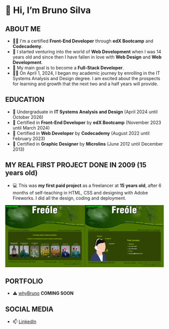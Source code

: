 # 👋 Hi, I’m Bruno Silva

## ABOUT ME

- 👨‍💻 I'm a certified **Front-End Developer** through **edX Bootcamp** and **Codecademy**.
- 👦 I started venturing into the world of **Web Development** when I was 14 years old and since then I have fallen in love with **Web Design** and **Web Development**.
- 🎯 My main goal is to become a **Full-Stack Developer**.
- 👨‍🎓 On April 1, 2024, I began my academic journey by enrolling in the IT Systems Analysis and Design degree. I am excited about the prospects for learning and growth that the next two and a half years will provide.

## EDUCATION

- 🐓 Undergraduate in **IT Systems Analysis and Design** (April 2024 until October 2026)
- 🐥 Certified in **Front-End Developer** by **edX Bootcamp** (November 2023 until March 2024)
- 🐤 Certified in **Web Developer** by **Codecademy** (August 2022 until February 2023)
- 🐣 Certified in **Graphic Designer** by **Microlins** (June 2012 until December 2013)

## MY REAL FIRST PROJECT DONE IN 2009 (15 years old)

- 💻 This was **my first paid project** as a freelancer at **15 years old**, after 6 months of self-teaching in HTML, CSS and designing with Adobe Fireworks. I did all the design, coding and deployment.

![myFirstProjectAt15YearsOld](https://github.com/whybruno/whybruno/blob/main/freole-page.png?raw=true)

## PORTFOLIO

- ⚠️ [whyBruno](https://whybruno.dev) **COMING SOON**

## SOCIAL MEDIA

- 📫 [LinkedIn](https://www.linkedin.com/in/whybruno)
